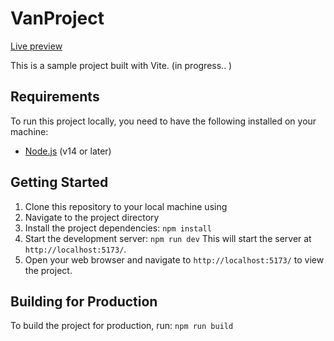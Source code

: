 # VanProject
 [Live preview](https://van-rent.netlify.app)


This is a sample project built with Vite. (in progress.. )

## Requirements

To run this project locally, you need to have the following installed on your machine:

- [Node.js](https://nodejs.org/) (v14 or later)

## Getting Started

1. Clone this repository to your local machine using
2. Navigate to the project directory
3. Install the project dependencies: `npm install`
4. Start the development server: `npm run dev`
This will start the server at `http://localhost:5173/`.
5. Open your web browser and navigate to `http://localhost:5173/` to view the project.
## Building for Production
To build the project for production, run: `npm run build`

